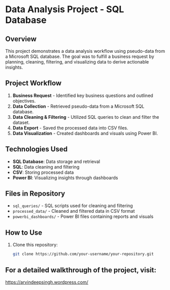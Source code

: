 # Data Analysis Project - SQL Database

## Overview
This project demonstrates a data analysis workflow using pseudo-data from a Microsoft SQL database. The goal was to fulfill a business request by planning, cleaning, filtering, and visualizing data to derive actionable insights.

## Project Workflow
1. **Business Request** - Identified key business questions and outlined objectives.
2. **Data Collection** - Retrieved pseudo-data from a Microsoft SQL database.
3. **Data Cleaning & Filtering** - Utilized SQL queries to clean and filter the dataset.
4. **Data Export** - Saved the processed data into CSV files.
5. **Data Visualization** - Created dashboards and visuals using Power BI.

## Technologies Used
- **SQL Database**: Data storage and retrieval  
- **SQL**: Data cleaning and filtering  
- **CSV**: Storing processed data  
- **Power BI**: Visualizing insights through dashboards  

## Files in Repository
- `sql_queries/` - SQL scripts used for cleaning and filtering  
- `processed_data/` - Cleaned and filtered data in CSV format  
- `powerbi_dashboards/` - Power BI files containing reports and visuals  

## How to Use
1. Clone this repository:  
   ```sh
   git clone https://github.com/your-username/your-repository.git

## For a detailed walkthrough of the project, visit:
https://arvindeepsingh.wordpress.com/
